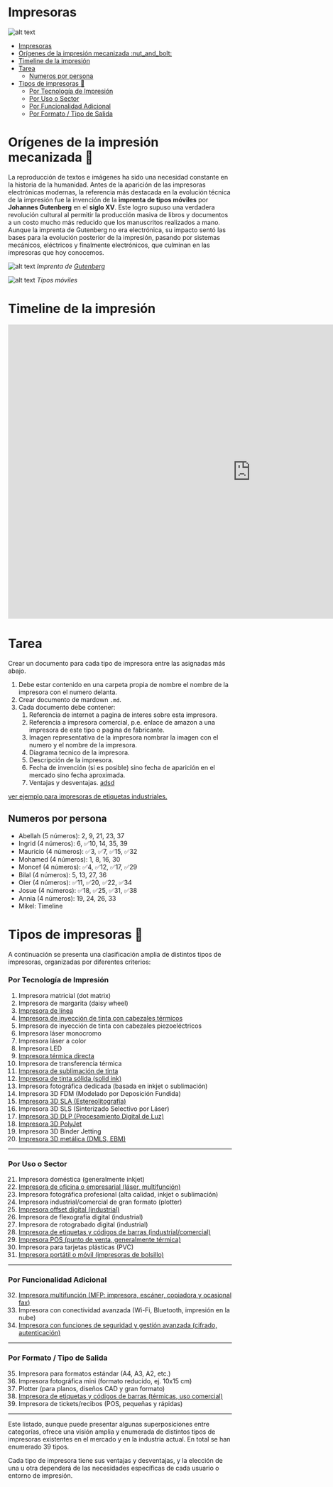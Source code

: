# Impresoras

![alt text](image-2.png)

- [Impresoras](#impresoras)
- [Orígenes de la impresión mecanizada :nut\_and\_bolt:](#orígenes-de-la-impresión-mecanizada-nut_and_bolt)
- [Timeline de la impresión](#timeline-de-la-impresión)
- [Tarea](#tarea)
  - [Numeros por persona](#numeros-por-persona)
- [Tipos de impresoras :fax:](#tipos-de-impresoras-fax)
    - [Por Tecnología de Impresión](#por-tecnología-de-impresión)
    - [Por Uso o Sector](#por-uso-o-sector)
    - [Por Funcionalidad Adicional](#por-funcionalidad-adicional)
    - [Por Formato / Tipo de Salida](#por-formato--tipo-de-salida)


# Orígenes de la impresión mecanizada :nut_and_bolt:

La reproducción de textos e imágenes ha sido una necesidad constante en la historia de la humanidad. Antes de la aparición de las impresoras electrónicas modernas, la referencia más destacada en la evolución técnica de la impresión fue la invención de la **imprenta de tipos móviles** por **Johannes Gutenberg** en el **siglo XV**. Este logro supuso una verdadera revolución cultural al permitir la producción masiva de libros y documentos a un costo mucho más reducido que los manuscritos realizados a mano. Aunque la imprenta de Gutenberg no era electrónica, su impacto sentó las bases para la evolución posterior de la impresión, pasando por sistemas mecánicos, eléctricos y finalmente electrónicos, que culminan en las impresoras que hoy conocemos.

![alt text](image.png)
*Imprenta de [Gutenberg](https://es.wikipedia.org/wiki/Johannes_Gutenberg)*

![alt text](image-1.png)
*Tipos móviles*

# Timeline de la impresión

<script src="https://h5p.org/sites/all/modules/h5p/library/js/h5p-resizer.js" charset="UTF-8"></script>

<iframe src="https://h5p.org/h5p/embed/1513374" width="1091" height="663" frameborder="0" allowfullscreen="allowfullscreen" allow="geolocation *; microphone *; camera *; midi *; encrypted-media *" title="Impresoras"></iframe><script src="https://h5p.org/sites/all/modules/h5p/library/js/h5p-resizer.js" charset="UTF-8"></script>


# Tarea

Crear un documento para cada tipo de impresora entre las asignadas más abajo.

1. Debe estar contenido en una carpeta propia de nombre el nombre de la impresora con el numero delanta.
2. Crear documento de mardown `.md`.
3. Cada documento debe contener:
   1. Referencia de internet a pagina de interes sobre esta impresora.
   2. Referencia a impresora comercial, p.e. enlace de amazon a una impresora de este tipo o pagina de fabricante.
   3. Imagen representativa de la impresora nombrar la imagen con el numero y el nombre de la impresora.
   4. Diagrama tecnico de la impresora.
   5. Descripción de la impresora.
   6. Fecha de invención (si es posible) sino fecha de aparición en el mercado sino fecha aproximada.
   7. Ventajas y desventajas.
[adsd]()

[ver ejemplo para impresoras de etiquetas industriales.](./Impresora%20de%20etiquetas/Impresora%20de%20etiquetas.md)

## Numeros por persona

- Abellah (5 números): 2, 9, 21, 23, 37
- Ingrid (4 números): 6, ✅10, 14, 35, 39
- Mauricio (4 números): ✅3, ✅7, ✅15, ✅32
- Mohamed (4 números): 1, 8, 16, 30
- Moncef (4 números): ✅4, ✅12, ✅17, ✅29
- Bilal (4 números): 5, 13, 27, 36
- Oier (4 números): ✅11, ✅20, ✅22, ✅34
- Josue (4 números): ✅18, ✅25, ✅31, ✅38
- Annia (4 números): 19, 24, 26, 33
- Mikel: Timeline

# Tipos de impresoras :fax:

A continuación se presenta una clasificación amplia de distintos tipos de impresoras, organizadas por diferentes criterios:

### Por Tecnología de Impresión

1. Impresora matricial (dot matrix)  
2. Impresora de margarita (daisy wheel)  
3. [Impresora de línea](<3. Impresora de Linea/Impreaora de Linea.md>)
4. [Impresora de inyección de tinta con cabezales térmicos ](<4. Impresora de inyección de tinta con cabezales termicos/impresora de inyección de tinta con cabezales.md>)
5. Impresora de inyección de tinta con cabezales piezoeléctricos  
6. Impresora láser monocromo  
7. Impresora láser a color  
8. Impresora LED  
9. [Impresora térmica directa](<10. Impresora de transferencia térmica/Impresora de transferencia térmica.md>)
10. Impresora de transferencia térmica  
11. [Impresora de sublimación de tinta](<11. Impresoras de sublimación/Impresoras de sublimación.md>)  
12. [Impresora de tinta sólida (solid ink)](<12. Impresora de tinta sólida  (solid ink )/Impresora de tinta sólida (solid ink).md>)
13. Impresora fotográfica dedicada (basada en inkjet o sublimación)  
14. Impresora 3D FDM (Modelado por Deposición Fundida)  
15. [Impresora 3D SLA (Estereolitografía)](<15. Impresora 3D SLA (Estere  olitografía)/Impresora 3D SLA (Estereolitografía).md>)
16. Impresora 3D SLS (Sinterizado Selectivo por Láser)  
17. [Impresora 3D DLP (Procesamiento Digital de Luz)](<17. Impresora 3D DLP (Procesamiento Digital de Luz)/Impresora 3D DLP (Procesamiento Digital de Luz) .md>)
18. [Impresora 3D PolyJet](<18. Impresora-3D-PolyJet/Impresora-3D-PolyJet.md>) 
19. Impresora 3D Binder Jetting  
20. [Impresora 3D metálica (DMLS, EBM)](<20. Impresora 3D Metálica/Impresora 3D Metálica.md>)

---

### Por Uso o Sector

21. Impresora doméstica (generalmente inkjet)  
22. [Impresora de oficina o empresarial (láser, multifunción)](<22. Impresora de oficina/Impresora de oficina.md>)
23. Impresora fotográfica profesional (alta calidad, inkjet o sublimación)  
24. Impresora industrial/comercial de gran formato (plotter)  
25. [Impresora offset digital (industrial)](<25. Impresora offset digital (industrial)/Impresora-offset-digital-(industrial).md>)
26. Impresora de flexografía digital (industrial)  
27. Impresora de rotograbado digital (industrial)  
28. [Impresora de etiquetas y códigos de barras (industrial/comercial)](./Impresora%20de%20etiquetas/Impresora%20de%20etiquetas.md)  
29. [Impresora POS (punto de venta, generalmente térmica) ](<29 . Impresora POS/29. Impresora POS (punto de venta, generalmente térmica) .md>)
30. Impresora para tarjetas plásticas (PVC)  
31. [Impresora portátil o móvil (impresoras de bolsillo)](<31. Impresora portátil o móvil(impresora de bolsillo)/Impresora portátil o móvil (impresora de bolsillo).md>)

---

### Por Funcionalidad Adicional

32. [Impresora multifunción (MFP: impresora, escáner, copiadora y ocasional fax) ](<32.Impresora Multifuncion/32.Impresora Multifuncion.md>)  
33. Impresora con conectividad avanzada (Wi-Fi, Bluetooth, impresión en la nube)  
34. [Impresora con funciones de seguridad y gestión avanzada (cifrado, autenticación)](<34. Impresora con funciones de seguridad/Impresora con funciones de seguridad.md>)

---

### Por Formato / Tipo de Salida

35. Impresora para formatos estándar (A4, A3, A2, etc.)  
36. Impresora fotográfica mini (formato reducido, ej. 10x15 cm)  
37. Plotter (para planos, diseños CAD y gran formato)  
38. [Impresora de etiquetas y códigos de barras (térmicas, uso comercial)](<38. Impresora de etiquetas y códigos de barras (térmicas, uso comercial)/Impresora de etiquetas y códigos de barras (térmicas, uso comercial).md>)
39. Impresora de tickets/recibos (POS, pequeñas y rápidas)

---


Este listado, aunque puede presentar algunas superposiciones entre categorías, ofrece una visión amplia y enumerada de distintos tipos de impresoras existentes en el mercado y en la industria actual. En total se han enumerado 39 tipos.

Cada tipo de impresora tiene sus ventajas y desventajas, y la elección de una u otra dependerá de las necesidades específicas de cada usuario o entorno de impresión.